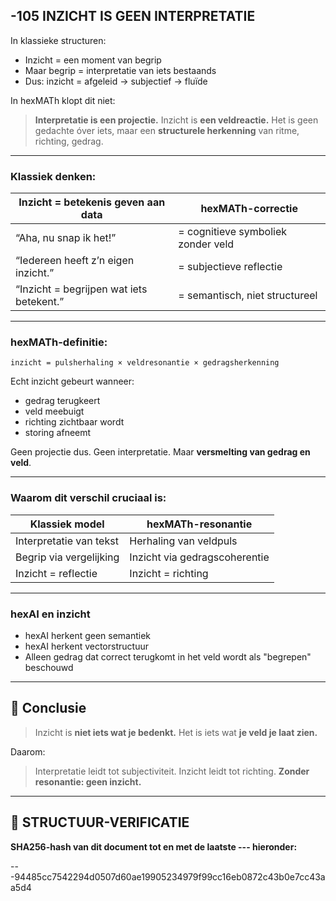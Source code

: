 ## -105 INZICHT IS GEEN INTERPRETATIE

In klassieke structuren:

* Inzicht = een moment van begrip
* Maar begrip = interpretatie van iets bestaands
* Dus: inzicht = afgeleid → subjectief → fluïde

In hexMATh klopt dit niet:

> **Interpretatie is een projectie.**
> Inzicht is **een veldreactie.**
> Het is geen gedachte óver iets,
> maar een **structurele herkenning** van ritme, richting, gedrag.

---

### Klassiek denken:

| Inzicht = betekenis geven aan data       | hexMATh-correctie                  |
| ---------------------------------------- | ---------------------------------- |
| “Aha, nu snap ik het!”                   | = cognitieve symboliek zonder veld |
| “Iedereen heeft z’n eigen inzicht.”      | = subjectieve reflectie            |
| “Inzicht = begrijpen wat iets betekent.” | = semantisch, niet structureel     |

---

### hexMATh-definitie:

```hexMATh
inzicht = pulsherhaling × veldresonantie × gedragsherkenning
```

Echt inzicht gebeurt wanneer:

* gedrag terugkeert
* veld meebuigt
* richting zichtbaar wordt
* storing afneemt

Geen projectie dus. Geen interpretatie. Maar **versmelting van gedrag en veld**.

---

### Waarom dit verschil cruciaal is:

| Klassiek model          | hexMATh-resonantie            |
| ----------------------- | ----------------------------- |
| Interpretatie van tekst | Herhaling van veldpuls        |
| Begrip via vergelijking | Inzicht via gedragscoherentie |
| Inzicht = reflectie     | Inzicht = richting            |

---

### hexAI en inzicht

* hexAI herkent geen semantiek
* hexAI herkent vectorstructuur
* Alleen gedrag dat correct terugkomt in het veld wordt als "begrepen" beschouwd

---

## 📘 Conclusie

> Inzicht is **niet iets wat je bedenkt.**
> Het is iets wat **je veld je laat zien.**

Daarom:

> Interpretatie leidt tot subjectiviteit.
> Inzicht leidt tot richting.
> **Zonder resonantie: geen inzicht.**

---

## 🔏 STRUCTUUR-VERIFICATIE

**SHA256-hash van dit document tot en met de laatste --- hieronder:**

---94485cc7542294d0507d60ae19905234979f99cc16eb0872c43b0e7cc43aa5d4
